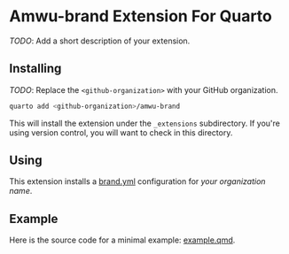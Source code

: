 # Amwu-brand Extension For Quarto

_TODO_: Add a short description of your extension.

## Installing

_TODO_: Replace the `<github-organization>` with your GitHub organization.

```bash
quarto add <github-organization>/amwu-brand
```

This will install the extension under the `_extensions` subdirectory.
If you're using version control, you will want to check in this directory.

## Using

This extension installs a [brand.yml](https://posit-dev.github.io/brand-yml/) configuration for _your organization name_.

## Example

Here is the source code for a minimal example: [example.qmd](example.qmd).

